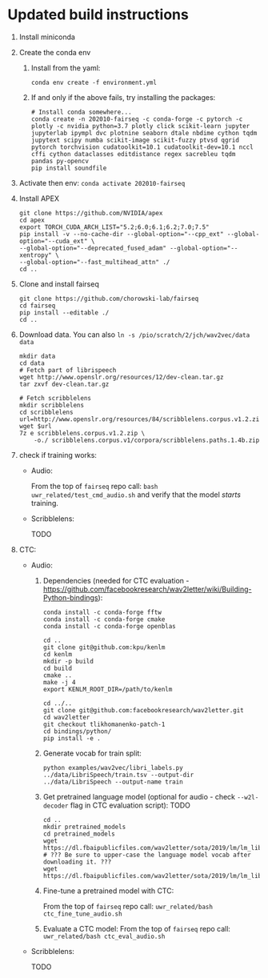 # Updated build instructions

1. Install miniconda

2. Create the conda env
    1. Install from the yaml:
        ```
        conda env create -f environment.yml
        ```
    2. If and only if the above fails, try installing the packages:
        ```
        # Install conda somewhere...
        conda create -n 202010-fairseq -c conda-forge -c pytorch -c plotly -c nvidia python=3.7 plotly click scikit-learn jupyter jupyterlab ipympl dvc plotnine seaborn dtale nbdime cython tqdm jupytext scipy numba scikit-image scikit-fuzzy ptvsd qgrid pytorch torchvision cudatoolkit=10.1 cudatoolkit-dev=10.1 nccl cffi cython dataclasses editdistance regex sacrebleu tqdm pandas py-opencv
        pip install soundfile
        ```

3. Activate then env: `conda activate 202010-fairseq`
    
4. Install APEX
    ```
    git clone https://github.com/NVIDIA/apex
    cd apex
    export TORCH_CUDA_ARCH_LIST="5.2;6.0;6.1;6.2;7.0;7.5"
    pip install -v --no-cache-dir --global-option="--cpp_ext" --global-option="--cuda_ext" \
    --global-option="--deprecated_fused_adam" --global-option="--xentropy" \
    --global-option="--fast_multihead_attn" ./
    cd ..
    ```

5. Clone and install fairseq
    ```
    git clone https://github.com/chorowski-lab/fairseq
    cd fairseq
    pip install --editable ./
    cd ..
    ```

6. Download data. You can also `ln -s /pio/scratch/2/jch/wav2vec/data data`
    ```
    mkdir data
    cd data
    # Fetch part of librispeech
    wget http://www.openslr.org/resources/12/dev-clean.tar.gz
    tar zxvf dev-clean.tar.gz 

    # Fetch scribblelens
    mkdir scribblelens
    cd scribblelens
    url=http://www.openslr.org/resources/84/scribblelens.corpus.v1.2.zip
    wget $url
    7z e scribblelens.corpus.v1.2.zip \
        -o./ scribblelens.corpus.v1/corpora/scribblelens.paths.1.4b.zip
    ```

7. check if training works:
    - Audio:

        From the top of `fairseq` repo call: `bash uwr_related/test_cmd_audio.sh` and verify that the model _starts_ training.
    
    - Scribblelens:
        
        TODO

8. CTC:
    - Audio:
        1. Dependencies (needed for CTC evaluation - https://github.com/facebookresearch/wav2letter/wiki/Building-Python-bindings):

            ```
            conda install -c conda-forge fftw
            conda install -c conda-forge cmake
            conda install -c conda-forge openblas

            cd ..
            git clone git@github.com:kpu/kenlm
            cd kenlm
            mkdir -p build
            cd build
            cmake ..
            make -j 4
            export KENLM_ROOT_DIR=/path/to/kenlm

            cd ../..
            git clone git@github.com:facebookresearch/wav2letter.git
            cd wav2letter
            git checkout tlikhomanenko-patch-1
            cd bindings/python/
            pip install -e .
            ```
        
        2. Generate vocab for train split:

            ```
            python examples/wav2vec/libri_labels.py ../data/LibriSpeech/train.tsv --output-dir ../data/LibriSpeech --output-name train
            ```

        3. Get pretrained language model (optional for audio - check `--w2l-decoder` flag in CTC evaluation script):
            TODO
            ```
            cd ..
            mkdir pretrained_models
            cd pretrained_models
            wget https://dl.fbaipublicfiles.com/wav2letter/sota/2019/lm/lm_librispeech_word_transformer.pt
            # ??? Be sure to upper-case the language model vocab after downloading it. ???
            wget https://dl.fbaipublicfiles.com/wav2letter/sota/2019/lm/lm_librispeech_word_transformer.dict

            ```
        
        4. Fine-tune a pretrained model with CTC:

            From the top of `fairseq` repo call: `uwr_related/bash ctc_fine_tune_audio.sh`
            
        5. Evaluate a CTC model:
            From the top of `fairseq` repo call: `uwr_related/bash ctc_eval_audio.sh`

    - Scribblelens:

        TODO